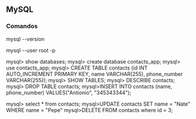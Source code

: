 ## MySQL
### Comandos
mysql --version

mysql --user root -p

mysql> show databases;
mysql> create database contacts_app;
mysql> use contacts_app;
mysql> CREATE TABLE contacts (id INT AUTO_INCREMENT PRIMARY KEY, name VARCHAR(255), phone_number VARCHAR(255));
mysql> SHOW TABLES;
mysql> DESCRIBE contacts;
mysql> DROP TABLE contacts;
mysql>INSERT INTO contacts (name, phone_number) VALUES("Antionio", "345343344");

mysql> select * from contacts;
mysql>UPDATE contacts SET name = "Nate" WHERE name = "Pepe"
mysql>DELETE FROM contacts where id = 3;
